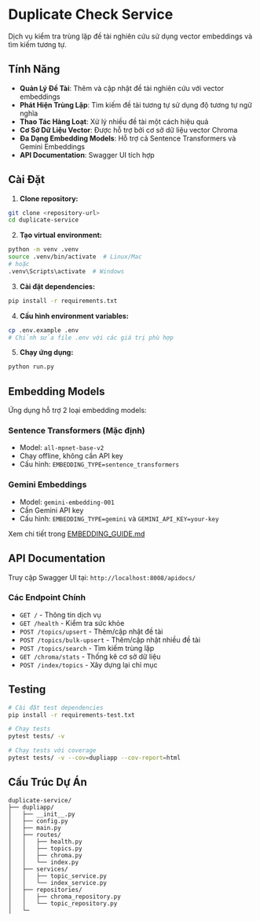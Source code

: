 # Duplicate Check Service

Dịch vụ kiểm tra trùng lặp đề tài nghiên cứu sử dụng vector embeddings và tìm kiếm tương tự.

## Tính Năng

- **Quản Lý Đề Tài**: Thêm và cập nhật đề tài nghiên cứu với vector embeddings
- **Phát Hiện Trùng Lặp**: Tìm kiếm đề tài tương tự sử dụng độ tương tự ngữ nghĩa
- **Thao Tác Hàng Loạt**: Xử lý nhiều đề tài một cách hiệu quả
- **Cơ Sở Dữ Liệu Vector**: Được hỗ trợ bởi cơ sở dữ liệu vector Chroma
- **Đa Dạng Embedding Models**: Hỗ trợ cả Sentence Transformers và Gemini Embeddings
- **API Documentation**: Swagger UI tích hợp

## Cài Đặt

1. **Clone repository:**
```bash
git clone <repository-url>
cd duplicate-service
```

2. **Tạo virtual environment:**
```bash
python -m venv .venv
source .venv/bin/activate  # Linux/Mac
# hoặc
.venv\Scripts\activate  # Windows
```

3. **Cài đặt dependencies:**
```bash
pip install -r requirements.txt
```

4. **Cấu hình environment variables:**
```bash
cp .env.example .env
# Chỉnh sửa file .env với các giá trị phù hợp
```

5. **Chạy ứng dụng:**
```bash
python run.py
```

## Embedding Models

Ứng dụng hỗ trợ 2 loại embedding models:

### Sentence Transformers (Mặc định)
- Model: `all-mpnet-base-v2`
- Chạy offline, không cần API key
- Cấu hình: `EMBEDDING_TYPE=sentence_transformers`

### Gemini Embeddings
- Model: `gemini-embedding-001`
- Cần Gemini API key
- Cấu hình: `EMBEDDING_TYPE=gemini` và `GEMINI_API_KEY=your-key`

Xem chi tiết trong [EMBEDDING_GUIDE.md](EMBEDDING_GUIDE.md)

## API Documentation

Truy cập Swagger UI tại: `http://localhost:8008/apidocs/`

### Các Endpoint Chính

- `GET /` - Thông tin dịch vụ
- `GET /health` - Kiểm tra sức khỏe
- `POST /topics/upsert` - Thêm/cập nhật đề tài
- `POST /topics/bulk-upsert` - Thêm/cập nhật nhiều đề tài
- `POST /topics/search` - Tìm kiếm trùng lặp
- `GET /chroma/stats` - Thống kê cơ sở dữ liệu
- `POST /index/topics` - Xây dựng lại chỉ mục

## Testing

```bash
# Cài đặt test dependencies
pip install -r requirements-test.txt

# Chạy tests
pytest tests/ -v

# Chạy tests với coverage
pytest tests/ -v --cov=dupliapp --cov-report=html
```

## Cấu Trúc Dự Án

```
duplicate-service/
├── dupliapp/
│   ├── __init__.py
│   ├── config.py
│   ├── main.py
│   ├── routes/
│   │   ├── health.py
│   │   ├── topics.py
│   │   ├── chroma.py
│   │   └── index.py
│   ├── services/
│   │   ├── topic_service.py
│   │   └── index_service.py
│   ├── repositories/
│   │   ├── chroma_repository.py
│   │   └── topic_repository.py
│   └─
```